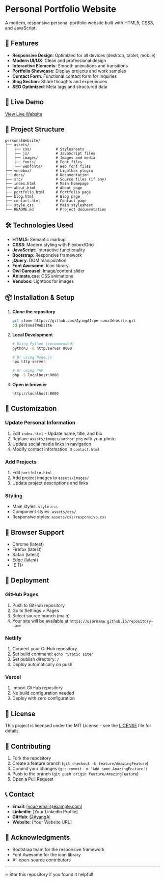 # Personal Portfolio Website

A modern, responsive personal portfolio website built with HTML5, CSS3, and JavaScript.

## 🌟 Features

- **Responsive Design**: Optimized for all devices (desktop, tablet, mobile)
- **Modern UI/UX**: Clean and professional design
- **Interactive Elements**: Smooth animations and transitions
- **Portfolio Showcase**: Display projects and work samples
- **Contact Form**: Functional contact form for inquiries
- **Blog Section**: Share thoughts and experiences
- **SEO Optimized**: Meta tags and structured data

## 🚀 Live Demo

[View Live Website](https://ayangai.github.io/personalWebsite/)

## 📁 Project Structure

```
personalWebsite/
├── assets/
│   ├── css/           # Stylesheets
│   ├── js/            # JavaScript files
│   ├── images/        # Images and media
│   ├── fonts/         # Font files
│   └── webfonts/      # Web font files
├── venobox/           # Lightbox plugin
├── docs/              # Documentation
├── src/               # Source files (if any)
├── index.html         # Main homepage
├── about.html         # About page
├── portfolio.html     # Portfolio page
├── blog.html          # Blog page
├── contact.html       # Contact page
├── style.css          # Main stylesheet
└── README.md          # Project documentation
```

## 🛠️ Technologies Used

- **HTML5**: Semantic markup
- **CSS3**: Modern styling with Flexbox/Grid
- **JavaScript**: Interactive functionality
- **Bootstrap**: Responsive framework
- **jQuery**: DOM manipulation
- **Font Awesome**: Icon library
- **Owl Carousel**: Image/content slider
- **Animate.css**: CSS animations
- **Venobox**: Lightbox for images

## 📦 Installation & Setup

1. **Clone the repository**
   ```bash
   git clone https://github.com/AyangAI/personalWebsite.git
   cd personalWebsite
   ```

2. **Local Development**
   ```bash
   # Using Python (recommended)
   python3 -m http.server 8000
   
   # Or using Node.js
   npx http-server
   
   # Or using PHP
   php -S localhost:8000
   ```

3. **Open in browser**
   ```
   http://localhost:8000
   ```

## 🎨 Customization

### Update Personal Information
1. Edit `index.html` - Update name, title, and bio
2. Replace `assets/images/author.png` with your photo
3. Update social media links in navigation
4. Modify contact information in `contact.html`

### Add Projects
1. Edit `portfolio.html`
2. Add project images to `assets/images/`
3. Update project descriptions and links

### Styling
- Main styles: `style.css`
- Component styles: `assets/css/`
- Responsive styles: `assets/css/responsive.css`

## 📱 Browser Support

- Chrome (latest)
- Firefox (latest)
- Safari (latest)
- Edge (latest)
- IE 11+

## 🚀 Deployment

### GitHub Pages
1. Push to GitHub repository
2. Go to Settings > Pages
3. Select source branch (main)
4. Your site will be available at `https://username.github.io/repository-name`

### Netlify
1. Connect your GitHub repository
2. Set build command: `echo "Static site"`
3. Set publish directory: `/`
4. Deploy automatically on push

### Vercel
1. Import GitHub repository
2. No build configuration needed
3. Deploy with zero configuration

## 📄 License

This project is licensed under the MIT License - see the [LICENSE](LICENSE) file for details.

## 🤝 Contributing

1. Fork the repository
2. Create a feature branch (`git checkout -b feature/AmazingFeature`)
3. Commit your changes (`git commit -m 'Add some AmazingFeature'`)
4. Push to the branch (`git push origin feature/AmazingFeature`)
5. Open a Pull Request

## 📞 Contact

- **Email**: [your-email@example.com]
- **LinkedIn**: [Your LinkedIn Profile]
- **GitHub**: [@AyangAI](https://github.com/AyangAI)
- **Website**: [Your Website URL]

## 🙏 Acknowledgments

- Bootstrap team for the responsive framework
- Font Awesome for the icon library
- All open-source contributors

---

⭐ Star this repository if you found it helpful!